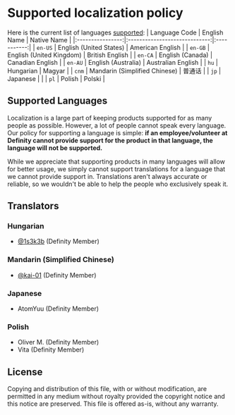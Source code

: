 # Supported localization policy
Here is the current list of languages [supported](#supported-languages):
| Language Code    | English Name                  | Native Name |
|:----------------:|:-----------------------------:|:-----------:|
| `en-US`          | English (United States)       | American English |
| `en-GB`          | English (United Kingdom)      | British English |
| `en-CA`          | English (Canada)              | Canadian English |
| `en-AU`          | English (Australia)           | Australian English |
| `hu`             | Hungarian                     | Magyar |
| `cnm`            | Mandarin (Simplified Chinese) | 普通话 |
| `jp`             | Japanese                      |        |
| `pl`             | Polish                        | Polski |

## Supported Languages
Localization is a large part of keeping products supported for as many people as possible. However, a lot of people cannot speak every language. Our policy for supporting a language is simple: **if an employee/volunteer at Definity cannot provide support for the product in that language, the language will not be supported.**

While we appreciate that supporting products in many languages will allow for better usage, we simply cannot support translations for a language that we cannot provide support in. Translations aren't always accurate or reliable, so we wouldn't be able to help the people who exclusively speak it.

## Translators
### Hungarian
* [@1s3k3b](https://github.com/1s3k3b) (Definity Member)
### Mandarin (Simplified Chinese)
* [@kai-01](https://github.com/kai-01) (Definity Member)
### Japanese
* AtomYuu (Definity Member)
### Polish
* Oliver M. (Definity Member)
* Vita (Definity Member)

## License
Copying and distribution of this file, with or without modification, are permitted in any medium without royalty provided the copyright notice and this notice are preserved.  This file is offered as-is, without any warranty.
